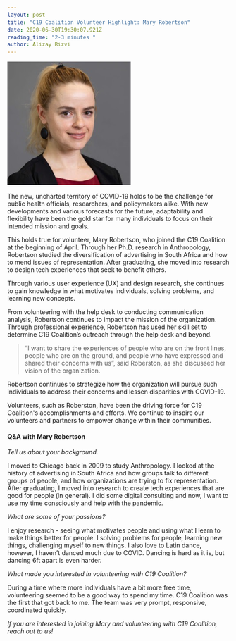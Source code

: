 ```yaml
---
layout: post
title: "C19 Coalition Volunteer Highlight: Mary Robertson"
date: 2020-06-30T19:30:07.921Z
reading_time: "2-3 minutes "
author: Alizay Rizvi
---
```

![](/assets/uploads/img_3074.jpg)

The new, uncharted territory of COVID-19 holds to be the challenge for public health officials, researchers, and policymakers alike. With new developments and various forecasts for the future, adaptability and flexibility have been the gold star for many individuals to focus on their intended mission and goals.

This holds true for volunteer, Mary Robertson, who joined the C19 Coalition at the beginning of April. Through her Ph.D. research in Anthropology, Robertson studied the diversification of advertising in South Africa and how to mend issues of representation. After graduating, she moved into research to design tech experiences that seek to benefit others.

Through various user experience (UX) and design research, she continues to gain knowledge in what motivates individuals, solving problems, and learning new concepts.

From volunteering with the help desk to conducting communication analysis, Robertson continues to impact the mission of the organization. Through professional experience, Robertson has used her skill set to determine C19 Coalition’s outreach through the help desk and beyond.

> “I want to share the experiences of people who are on the front lines, people who are on the ground, and people who have expressed and shared their concerns with us”, said Roberston, as she discussed her vision of the organization. 

Robertson continues to strategize how the organization will pursue such individuals to address their concerns and lessen disparities with COVID-19.

Volunteers, such as Roberston, have been the driving force for C19 Coalition's accomplishments and efforts. We continue to inspire our volunteers and partners to empower change within their communities. 

#### Q&A with Mary Robertson

*Tell us about your background.*

I moved to Chicago back in 2009 to study Anthropology. I looked at the history of advertising in South Africa and how groups talk to different groups of people, and how organizations are trying to fix representation. After graduating, I moved into research to create tech experiences that are good for people (in general). I did some digital consulting and now, I want to use my time consciously and help with the pandemic.

*What are some of your passions?*

I enjoy research - seeing what motivates people and using what I learn to make things better for people. I solving problems for people, learning new things, challenging myself to new things. I also love to Latin dance, however, I haven’t danced much due to COVID. Dancing is hard as it is, but dancing 6ft apart is even harder.

*What made you interested in volunteering with C19 Coalition?*

During a time where more individuals have a bit more free time, volunteering seemed to be a good way to spend my time. C19 Coalition was the first that got back to me. The team was very prompt, responsive, coordinated  quickly.

*If you are interested in joining Mary and volunteering with C19 Coalition, reach out to us!*
